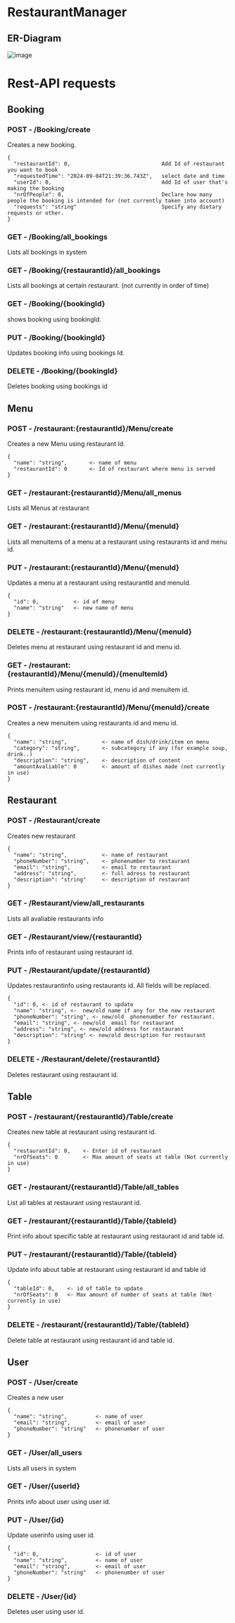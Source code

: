 # RestaurantManager

## ER-Diagram

![image](https://github.com/user-attachments/assets/cf97868f-a305-4268-95f5-3e5aa0eb2900)

# Rest-API requests

## Booking

### POST - /Booking/create

Creates a new booking.
```
{
  "restaurantId": 0,                             Add Id of restaurant you want to book
  "requestedTime": "2024-09-04T21:39:36.743Z",   select date and time
  "userId": 0,                                   Add Id of user that's making the booking
  "nrOfPeople": 0,                               Declare how many people the booking is intended for (not currently taken into account)
  "requests": "string"                           Specify any dietary requests or other.
}
```
### GET - /Booking/all_bookings

Lists all bookings in system

### GET - /Booking/{restaurantId}/all_bookings

Lists all bookings at certain restaurant.
(not currently in order of time)

### GET - /Booking/{bookingId}

shows booking using bookingId.

### PUT - /Booking/{bookingId}

Updates booking info using bookings Id.

### DELETE - /Booking/{bookingId}

Deletes booking using bookings id



## Menu

### POST - /restaurant:{restaurantId}/Menu/create

Creates a new Menu using restaurant Id.
```
{
  "name": "string",       <- name of menu
  "restaurantId": 0       <- Id of restaurant where menu is served
}
```
### GET  - /restaurant:{restaurantId}/Menu/all_menus

Lists all Menus at restaurant

### GET - /restaurant:{restaurantId}/Menu/{menuId}

Lists all menuitems of a menu at a restaurant using restaurants id and menu id.

### PUT - /restaurant:{restaurantId}/Menu/{menuId}

Updates a menu at a restaurant using restaurantId and menuId.
```
{
  "id": 0,           <- id of menu
  "name": "string"   <- new name of menu
}
```
### DELETE - /restaurant:{restaurantId}/Menu/{menuId}

Deletes menu at restaurant using restaurant id and menu id.

### GET - /restaurant:{restaurantId}/Menu/{menuId}/{menuItemId}

Prints menuitem using restaurant id, menu id and menuitem id.

### POST - /restaurant:{restaurantId}/Menu/{menuId}/create

Creates a new menuitem using restaurants id and menu id.
```
{
  "name": "string",           <- name of dish/drink/item on menu
  "category": "string",       <- subcategory if any (for example soup, drink..)
  "description": "string",    <- description of content
  "amountAvaliable": 0        <- amount of dishes made (not currently in use)
}
```
## Restaurant

### POST - /Restaurant/create

Creates new restaurant
```
{
  "name": "string",           <- name of restaurant 
  "phoneNumber": "string",    <- phonenumber to restaurant
  "email": "string",          <- email to restaurant
  "address": "string",        <- full adress to restaurant
  "description": "string"     <- description of restaurant
}
```
### GET - /Restaurant/view/all_restaurants

Lists all avaliable restaurants info

### GET - /Restaurant/view/{restaurantId}

Prints info of restaurant using restaurant id.

### PUT - /Restaurant/update/{restaurantId}

Updates restaurantinfo using restaurants id. All fields will be replaced.
```
{
  "id": 0, <- id of restaurant to update
  "name": "string", <-  new/old name if any for the new restaurant
  "phoneNumber": "string", <- new/old  phonenumber for restaurant.
  "email": "string", <- new/old  email for restaurant
  "address": "string", <- new/old address for restaurant
  "description": "string" <- new/old description for restaurant
}
```
### DELETE - /Restaurant/delete/{restaurantId}

Deletes restaurant using restaurant id.


## Table

### POST - /restaurant/{restaurantId}/Table/create

Creates new table at restaurant using restaurant id.
```
{
  "restaurantId": 0,    <- Enter id of restaurant
  "nrOfSeats": 0        <- Max amount of seats at table (Not currently in use)
}
```
### GET - /restaurant/{restaurantId}/Table/all_tables

List all tables at restaurant using restaurant id.

### GET - /restaurant/{restaurantId}/Table/{tableId}

Print info about specific table at restaurant using restaurant id and table id.

### PUT - /restaurant/{restaurantId}/Table/{tableId}

Update info about table at restaurant using restaurant id and table id
```
{
  "tableId": 0,    <- id of table to update
  "nrOfSeats": 0   <- Max amount of number of seats at table (Not currently in use)
}
```
### DELETE - /restaurant/{restaurantId}/Table/{tableId}

Delete table at restaurant using restaurant id and table id.


## User

### POST - /User/create

Creates a new user 
```
{
  "name": "string",         <- name of user
  "email": "string",        <- email of user
  "phoneNumber": "string"   <- phonenumber of user
}
```
### GET - /User/all_users

Lists all users in system

### GET - /User/{userId}

Prints info about user using user id.

### PUT - /User/{id}

Update userinfo using user id. 
```
{
  "id": 0,                  <- id of user
  "name": "string",         <- name of user
  "email": "string",        <- email of user
  "phoneNumber": "string"   <- phonenumber of user
}
```
### DELETE - /User/{id}

Deletes user using user id.
